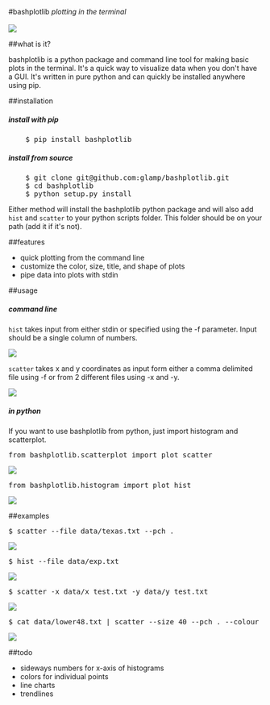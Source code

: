 #bashplotlib
*plotting in the terminal*
<br><br>
<img src="examples/img/basichist.png">

##what is it?
<p>bashplotlib is a python package and command line tool for making basic plots in the terminal. It's a quick way to visualize data when you don't have a GUI. It's written in pure python and can quickly be installed anywhere using pip.</p>

##installation
<h5>install with pip</h5>
<pre>
	$ pip install bashplotlib
</pre>
<h5>install from source</h5>
<pre>
	$ git clone git@github.com:glamp/bashplotlib.git
	$ cd bashplotlib
	$ python setup.py install
</pre>

<p>Either method will install the bashplotlib python package and will also add <code>hist</code> and <code>scatter</code> 
to your python scripts folder. This folder should be on your path (add it if it's not).</p>

##features
<ul>
    <li>quick plotting from the command line</li>
    <li>customize the color, size, title, and shape of plots</li>
    <li>pipe data into plots with stdin</li>
</ul>

##usage
<h5>command line</h5>
<p><code>hist</code> takes input from either stdin or specified using the -f parameter. Input should be a single column of numbers.</p>
<img src="examples/img/histhelp.png">
<p><code>scatter</code> takes x and y coordinates as input form either a comma delimited file using -f or from 2 different files using -x and -y.</p>
<img src="examples/img/scatterhelp.png">

<h5>in python</h5>
<p>If you want to use bashplotlib from python, just import histogram and scatterplot.</p>
<pre>from bashplotlib.scatterplot import plot_scatter</pre>
<img src="examples/img/scatterplothelp.png">
<pre>from bashplotlib.histogram import plot_hist</pre>
<img src="examples/img/histogramhelp.png">

##examples
<pre>$ scatter --file data/texas.txt --pch .</pre>
<img src="examples/img/texas.png">

<pre>$ hist --file data/exp.txt</pre>
<img src="examples/img/histogram.png">

<pre>$ scatter -x data/x_test.txt -y data/y_test.txt</pre>
<img src="examples/img/scatter.png">

<pre>$ cat data/lower48.txt | scatter --size 40 --pch . --colour blue</pre>
<img src="examples/img/usa.png">

##todo
<ul>
	<li>sideways numbers for x-axis of histograms</li>
	<li>colors for individual points</li>
	<li>line charts</li>
	<li>trendlines</li>
</ul>

